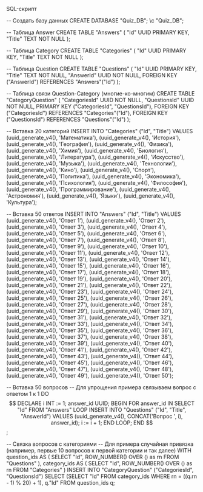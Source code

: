 SQL-скрипт

-- Создать базу данных
CREATE DATABASE "Quiz_DB";
\c "Quiz_DB";

-- Таблица Answer
CREATE TABLE "Answers" (
    "Id" UUID PRIMARY KEY,
    "Title" TEXT NOT NULL
);

-- Таблица Category
CREATE TABLE "Categories" (
    "Id" UUID PRIMARY KEY,
    "Title" TEXT NOT NULL
);

-- Таблица Question
CREATE TABLE "Questions" (
    "Id" UUID PRIMARY KEY,
    "Title" TEXT NOT NULL,
    "AnswerId" UUID NOT NULL,
    FOREIGN KEY ("AnswerId") REFERENCES "Answers"("Id")
);

-- Таблица связи Question-Category (многие-ко-многим)
CREATE TABLE "CategoryQuestion" (
    "CategoriesId" UUID NOT NULL,
    "QuestionsId" UUID NOT NULL,
    PRIMARY KEY ("CategoriesId", "QuestionsId"),
    FOREIGN KEY ("CategoriesId") REFERENCES "Categories"("Id"),
    FOREIGN KEY ("QuestionsId") REFERENCES "Questions"("Id")
);

-- Вставка 20 категорий
INSERT INTO "Categories" ("Id", "Title") VALUES
(uuid_generate_v4(), 'Математика'),
(uuid_generate_v4(), 'История'),
(uuid_generate_v4(), 'География'),
(uuid_generate_v4(), 'Физика'),
(uuid_generate_v4(), 'Химия'),
(uuid_generate_v4(), 'Биология'),
(uuid_generate_v4(), 'Литература'),
(uuid_generate_v4(), 'Искусство'),
(uuid_generate_v4(), 'Музыка'),
(uuid_generate_v4(), 'Технологии'),
(uuid_generate_v4(), 'Кино'),
(uuid_generate_v4(), 'Спорт'),
(uuid_generate_v4(), 'Политика'),
(uuid_generate_v4(), 'Экономика'),
(uuid_generate_v4(), 'Психология'),
(uuid_generate_v4(), 'Философия'),
(uuid_generate_v4(), 'Программирование'),
(uuid_generate_v4(), 'Астрономия'),
(uuid_generate_v4(), 'Языки'),
(uuid_generate_v4(), 'Культура');

-- Вставка 50 ответов
INSERT INTO "Answers" ("Id", "Title") VALUES
(uuid_generate_v4(), 'Ответ 1'),
(uuid_generate_v4(), 'Ответ 2'),
(uuid_generate_v4(), 'Ответ 3'),
(uuid_generate_v4(), 'Ответ 4'),
(uuid_generate_v4(), 'Ответ 5'),
(uuid_generate_v4(), 'Ответ 6'),
(uuid_generate_v4(), 'Ответ 7'),
(uuid_generate_v4(), 'Ответ 8'),
(uuid_generate_v4(), 'Ответ 9'),
(uuid_generate_v4(), 'Ответ 10'),
(uuid_generate_v4(), 'Ответ 11'),
(uuid_generate_v4(), 'Ответ 12'),
(uuid_generate_v4(), 'Ответ 13'),
(uuid_generate_v4(), 'Ответ 14'),
(uuid_generate_v4(), 'Ответ 15'),
(uuid_generate_v4(), 'Ответ 16'),
(uuid_generate_v4(), 'Ответ 17'),
(uuid_generate_v4(), 'Ответ 18'),
(uuid_generate_v4(), 'Ответ 19'),
(uuid_generate_v4(), 'Ответ 20'),
(uuid_generate_v4(), 'Ответ 21'),
(uuid_generate_v4(), 'Ответ 22'),
(uuid_generate_v4(), 'Ответ 23'),
(uuid_generate_v4(), 'Ответ 24'),
(uuid_generate_v4(), 'Ответ 25'),
(uuid_generate_v4(), 'Ответ 26'),
(uuid_generate_v4(), 'Ответ 27'),
(uuid_generate_v4(), 'Ответ 28'),
(uuid_generate_v4(), 'Ответ 29'),
(uuid_generate_v4(), 'Ответ 30'),
(uuid_generate_v4(), 'Ответ 31'),
(uuid_generate_v4(), 'Ответ 32'),
(uuid_generate_v4(), 'Ответ 33'),
(uuid_generate_v4(), 'Ответ 34'),
(uuid_generate_v4(), 'Ответ 35'),
(uuid_generate_v4(), 'Ответ 36'),
(uuid_generate_v4(), 'Ответ 37'),
(uuid_generate_v4(), 'Ответ 38'),
(uuid_generate_v4(), 'Ответ 39'),
(uuid_generate_v4(), 'Ответ 40'),
(uuid_generate_v4(), 'Ответ 41'),
(uuid_generate_v4(), 'Ответ 42'),
(uuid_generate_v4(), 'Ответ 43'),
(uuid_generate_v4(), 'Ответ 44'),
(uuid_generate_v4(), 'Ответ 45'),
(uuid_generate_v4(), 'Ответ 46'),
(uuid_generate_v4(), 'Ответ 47'),
(uuid_generate_v4(), 'Ответ 48'),
(uuid_generate_v4(), 'Ответ 49'),
(uuid_generate_v4(), 'Ответ 50');

-- Вставка 50 вопросов
-- Для упрощения примера связываем вопрос с ответом 1 к 1
DO $$
DECLARE 
    i INT := 1;
    answer_id UUID;
BEGIN
    FOR answer_id IN SELECT "Id" FROM "Answers" LOOP
        INSERT INTO "Questions" ("Id", "Title", "AnswerId")
        VALUES (uuid_generate_v4(), CONCAT('Вопрос ', i), answer_id);
        i := i + 1;
    END LOOP;
END $$;

-- Связка вопросов с категориями
-- Для примера случайная привязка (например, первые 10 вопросов к первой категории и так далее)
WITH question_ids AS (
    SELECT "Id", ROW_NUMBER() OVER () as rn FROM "Questions"
),
category_ids AS (
    SELECT "Id", ROW_NUMBER() OVER () as rn FROM "Categories"
)
INSERT INTO "CategoryQuestion" ("CategoriesId", "QuestionsId")
SELECT 
    (SELECT "Id" FROM category_ids WHERE rn = ((q.rn - 1) % 20) + 1),
    q."Id"
FROM question_ids q;
